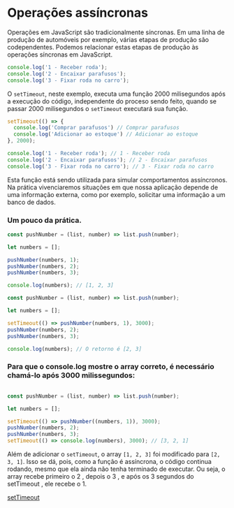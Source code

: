 # Operações assíncronas
Operações em JavaScript são tradicionalmente síncronas.
Em uma linha de produção de automóveis por exemplo, várias etapas de produção são codependentes. Podemos relacionar estas etapas de produção às operações síncronas em JavaScript.
```javascript
console.log('1 - Receber roda');
console.log('2 - Encaixar parafusos');
console.log('3 - Fixar roda no carro');
```

O `setTimeout`, neste exemplo, executa uma função 2000 milisegundos após a execução do código, independente do proceso sendo feito, quando se passar 2000 milisegundos o `setTimeout` executará sua função.
```javascript
setTimeout(() => {
  console.log('Comprar parafusos') // Comprar parafusos
  console.log('Adicionar ao estoque') // Adicionar ao estoque
}, 2000);

console.log('1 - Receber roda'); // 1 - Receber roda
console.log('2 - Encaixar parafusos'); // 2 - Encaixar parafusos
console.log('3 - Fixar roda no carro'); // 3 - Fixar roda no carro
```

Esta função está sendo utilizada para simular comportamentos assíncronos.
Na prática vivenciaremos situações em que nossa aplicação depende de uma informação externa, como por exemplo, solicitar uma informação a um banco de dados.

### Um pouco da prática.
```javascript
const pushNumber = (list, number) => list.push(number);

let numbers = [];

pushNumber(numbers, 1);
pushNumber(numbers, 2);
pushNumber(numbers, 3);

console.log(numbers); // [1, 2, 3]
```

```javascript
const pushNumber = (list, number) => list.push(number);

let numbers = [];

setTimeout(() => pushNumber(numbers, 1), 3000);
pushNumber(numbers, 2);
pushNumber(numbers, 3);

console.log(numbers); // O retorno é [2, 3]
```

### Para que o console.log mostre o array correto, é necessário chamá-lo após 3000 milissegundos:
```javascript

const pushNumber = (list, number) => list.push(number);

let numbers = [];

setTimeout(() => pushNumber((numbers, 1)), 3000);
pushNumber(numbers, 2);
pushNumber(numbers, 3);
setTimeout(() => console.log(numbers), 3000); // [3, 2, 1]
```
Além de adicionar o `setTimeout`, o array `[1, 2, 3]` foi modificado para `[2, 3, 1]`.
Isso se dá, pois, como a função é assíncrona, o código continua rodando, mesmo que ela ainda não tenha terminado de executar. Ou seja, o array recebe primeiro o 2 , depois o 3 , e após os 3 segundos do setTimeout , ele recebe o 1.


[setTimeout](https://www.w3schools.com/jsref/met_win_settimeout.asp)

